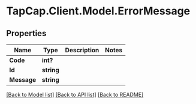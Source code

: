 # TapCap.Client.Model.ErrorMessage
## Properties

Name | Type | Description | Notes
------------ | ------------- | ------------- | -------------
**Code** | **int?** |  | 
**Id** | **string** |  | 
**Message** | **string** |  | 

[[Back to Model list]](../README.md#documentation-for-models) [[Back to API list]](../README.md#documentation-for-api-endpoints) [[Back to README]](../README.md)

